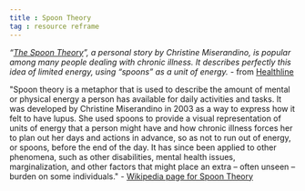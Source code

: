 ```yaml
---
title : Spoon Theory
tag : resource reframe 
---
```

*“[The Spoon Theory](https://butyoudontlooksick.com/articles/written-by-christine/the-spoon-theory/)”, a personal story by Christine Miserandino, is popular among many people dealing with chronic illness. It describes perfectly this idea of limited energy, using “spoons” as a unit of energy.*   - from [Healthline](https://www.healthline.com/health/spoon-theory-chronic-illness-explained-like-never-before#1)


"Spoon theory is a metaphor that is used to describe the amount of mental or physical energy a person has available for daily activities and tasks. It was developed by Christine Miserandino in 2003 as a way to express how it felt to have lupus. She used spoons to provide a visual representation of units of energy that a person might have and how chronic illness forces her to plan out her days and actions in advance, so as not to run out of energy, or spoons, before the end of the day. It has since been applied to other phenomena, such as other disabilities, mental health issues, marginalization, and other factors that might place an extra – often unseen – burden on some individuals."  - [Wikipedia page for Spoon Theory](https://en.wikipedia.org/wiki/Spoon_theory)

